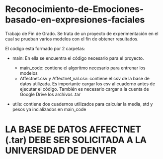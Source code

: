 # Reconocimiento-de-Emociones-basado-en-expresiones-faciales
Trabajo de Fin de Grado. Se trata de un proyecto de experimentación en el cual se prueban varios modelos con el fin de obtener resultados. 

El código está formado por 2 carpetas:
- main: En ella se encuentra el código necesario para el proyecto. 
    - main_code: contiene el algoritmo necesario para entrenar los modelos
    - Affectnet.csv y Affectnet_val.csv: contiene el csv de la base de datos utilizada. Es importante cargar los csv al cuaderno antes de ejecutar el código. También es necesario cargar a la cuenta de Google Drive los archivos .tar
 
- utils: contiene dos cuadernos utilizados para calcular la media, std y pesos ya incializados en main_code


# LA BASE DE DATOS AFFECTNET (.tar) DEBE SER SOLICITADA A LA UNIVERSIDAD DE DENVER
